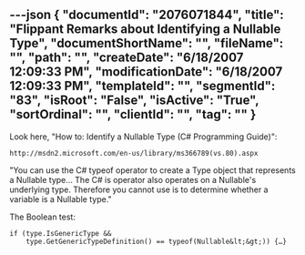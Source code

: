 ---json
{
  "documentId": "2076071844",
  "title": "Flippant Remarks about Identifying a Nullable Type",
  "documentShortName": "",
  "fileName": "",
  "path": "",
  "createDate": "6/18/2007 12:09:33 PM",
  "modificationDate": "6/18/2007 12:09:33 PM",
  "templateId": "",
  "segmentId": "83",
  "isRoot": "False",
  "isActive": "True",
  "sortOrdinal": "",
  "clientId": "",
  "tag": ""
}
---

Look here, &quot;How to: Identify a Nullable Type (C# Programming Guide)&quot;:

    http://msdn2.microsoft.com/en-us/library/ms366789(vs.80).aspx

&quot;You can use the C# typeof operator to create a Type object that represents a Nullable type... The C# is operator also operates on a Nullable's underlying type. Therefore you cannot use is to determine whether a variable is a Nullable type.&quot;

The Boolean test:

    if (type.IsGenericType &&
        type.GetGenericTypeDefinition() == typeof(Nullable&lt;&gt;)) {…}
